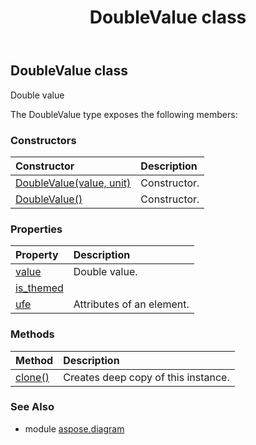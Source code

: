 ﻿---
title: DoubleValue class
second_title: Aspose.Diagram for Python via .NET API References
description: 
type: docs
weight: 660
url: /python-net/aspose.diagram/doublevalue/
is_root: false
---

## DoubleValue class

Double value



The DoubleValue type exposes the following members:

### Constructors
| Constructor | Description |
| :- | :- |
| [DoubleValue(value, unit)](/diagram/python-net/aspose.diagram/doublevalue/__init__/#float-MeasureConst) | Constructor. |
| [DoubleValue()](/diagram/python-net/aspose.diagram/doublevalue/__init__/#) | Constructor. |


### Properties
| Property | Description |
| :- | :- |
| [value](/diagram/python-net/aspose.diagram/doublevalue/value) | Double value. |
| [is_themed](/diagram/python-net/aspose.diagram/doublevalue/is_themed) |  |
| [ufe](/diagram/python-net/aspose.diagram/doublevalue/ufe) | Attributes of an element. |


### Methods
| Method | Description |
| :- | :- |
| [clone()](/diagram/python-net/aspose.diagram/doublevalue/clone/#) | Creates deep copy of this instance. |


### See Also

* module [aspose.diagram](../)
